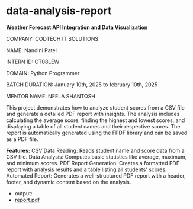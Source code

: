 # data-analysis-report

**Weather Forecast API Integration and Data Visualization**

COMPANY: CODTECH IT SOLUTIONS

NAME: Nandini Patel

INTERN ID: CT08LEW

DOMAIN: Python Programmer

BATCH DURATION: January 10th, 2025 to february 10th, 2025

MENTOR NAME: NEELA SHANTOSH


This project demonstrates how to analyze student scores from a CSV file and generate a detailed PDF report with insights.
The analysis includes calculating the average score, finding the highest and lowest scores, and displaying a table of all student names and their respective scores. The report is automatically generated using the FPDF library and can be saved as a PDF file.

**Features:**
CSV Data Reading: Reads student name and score data from a CSV file.
Data Analysis: Computes basic statistics like average, maximum, and minimum scores.
PDF Report Generation: Creates a formatted PDF report with analysis results and a table listing all students' scores.
Automated Report: Generates a well-structured PDF report with a header, footer, and dynamic content based on the analysis.

* output:
* [report.pdf](https://github.com/user-attachments/files/18653842/report.pdf)
